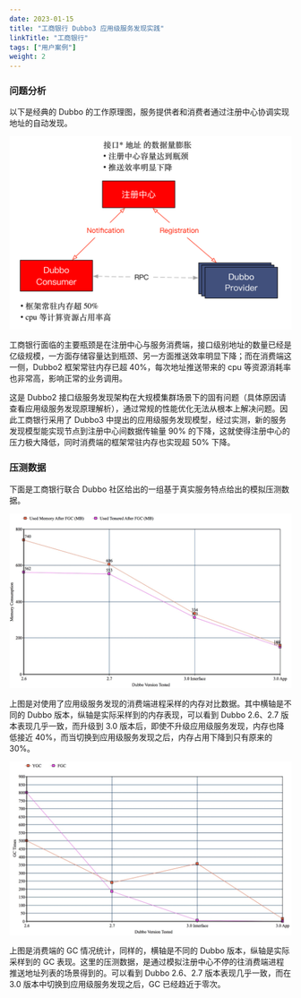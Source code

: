 ```yaml
---
date: 2023-01-15
title: "工商银行 Dubbo3 应用级服务发现实践"
linkTitle: "工商银行"
tags: ["用户案例"]
weight: 2
---
```


### 问题分析
以下是经典的 Dubbo 的工作原理图，服务提供者和消费者通过注册中心协调实现地址的自动发现。

![icbc-analyze](/imgs/user/icbc/icbc-analyze.png)

工商银行面临的主要瓶颈是在注册中心与服务消费端，接口级别地址的数量已经是亿级规模，一方面存储容量达到瓶颈、另一方面推送效率明显下降；而在消费端这一侧，Dubbo2 框架常驻内存已超 40%，每次地址推送带来的 cpu 等资源消耗率也非常高，影响正常的业务调用。

这是 Dubbo2 接口级服务发现架构在大规模集群场景下的固有问题（具体原因请查看应用级服务发现原理解析），通过常规的性能优化无法从根本上解决问题。因此工商银行采用了 Dubbo3 中提出的应用级服务发现模型，经过实测，新的服务发现模型能实现节点到注册中心间数据传输量 90% 的下降，这就使得注册中心的压力极大降低，同时消费端的框架常驻内存也实现超 50% 下降。

### 压测数据
下面是工商银行联合 Dubbo 社区给出的一组基于真实服务特点给出的模拟压测数据。

![icbc-data1](/imgs/user/icbc/icbc-data1.png)

上图是对使用了应用级服务发现的消费端进程采样的内存对比数据。其中横轴是不同的 Dubbo 版本，纵轴是实际采样到的内存表现，可以看到 Dubbo 2.6、2.7 版本表现几乎一致，而升级到 3.0 版本后，即使不升级应用级服务发现，内存也降低接近 40%，而当切换到应用级服务发现之后，内存占用下降到只有原来的 30%。

![icbc-data2](/imgs/user/icbc/icbc-data2.png)

上图是消费端的 GC 情况统计，同样的，横轴是不同的 Dubbo 版本，纵轴是实际采样到的 GC 表现。这里的压测数据，是通过模拟注册中心不停的往消费端进程推送地址列表的场景得到的。可以看到 Dubbo 2.6、2.7 版本表现几乎一致，而在 3.0 版本中切换到应用级服务发现之后，GC 已经趋近于零次。

